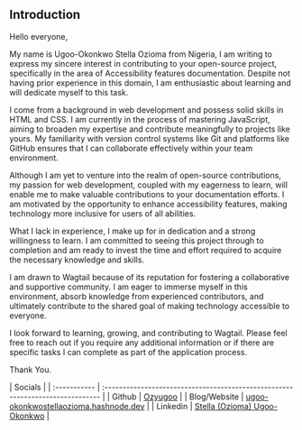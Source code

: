 ## Introduction

Hello everyone,

My name is Ugoo-Okonkwo Stella Ozioma from Nigeria, I am writing to express my sincere interest in contributing to your open-source project, specifically in the area of Accessibility features documentation. Despite not having prior experience in this domain, I am enthusiastic about learning and will dedicate myself to this task.

I come from a background in web development and possess solid skills in HTML and CSS. I am currently in the process of mastering JavaScript, aiming to broaden my expertise and contribute meaningfully to projects like yours. My familiarity with version control systems like Git and platforms like GitHub ensures that I can collaborate effectively within your team environment.

Although I am yet to venture into the realm of open-source contributions, my passion for web development, coupled with my eagerness to learn, will enable me to make valuable contributions to your documentation efforts. I am motivated by the opportunity to enhance accessibility features, making technology more inclusive for users of all abilities.

What I lack in experience, I make up for in dedication and a strong willingness to learn. I am committed to seeing this project through to completion and am ready to invest the time and effort required to acquire the necessary knowledge and skills.

I am drawn to Wagtail because of its reputation for fostering a collaborative and supportive community. I am eager to immerse myself in this environment, absorb knowledge from experienced contributors, and ultimately contribute to the shared goal of making technology accessible to everyone.

I look forward to learning, growing, and contributing to Wagtail. Please feel free to reach out if you require any additional information or if there are specific tasks I can complete as part of the application process.

Thank You.

| Socials      |
| :----------- | :----------------------------------------------------------------------------- |
| Github       | [Ozyugoo](https://github.com/Ozyugoo)                                          |
| Blog/Website | [ugoo-okonkwostellaozioma.hashnode.dev](https://hashnode.com/@Ozyugoo)         |
| Linkedin     | [Stella (Ozioma) Ugoo-Okonkwo](https://www.linkedin.com/in/stellaozioma______) |
